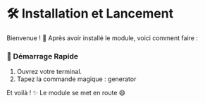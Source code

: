 # 🛠️ Installation et Lancement

Bienvenue ! 👋 Après avoir installé le module, voici comment faire :

### 🚀 Démarrage Rapide

1. Ouvrez votre terminal.
2. Tapez la commande magique :
   generator


Et voilà ! ✨ Le module se met en route 😄